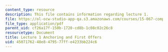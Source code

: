 ```yaml
---
content_type: resource
description: This file contains information regarding lecture 1.
file: https://ol-ocw-studio-app-qa.s3.amazonaws.com/courses/15-067-competitive-decision-making-and-negotiation-spring-2011/4507176248e8479577ffe4233bb224c6_MIT15_067S11_intro.pdf
file_type: application/pdf
parent_uid: cf26a17f-150b-1720-cd8b-1c08c02c26c8
resourcetype: Document
title: Lecture 1 Anchoring and First Offers
uid: 45071762-48e8-4795-77ff-e4233bb224c6
---
```

